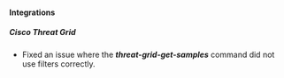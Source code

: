 
#### Integrations
##### Cisco Threat Grid
- Fixed an issue where the ***threat-grid-get-samples*** command did not use filters correctly.
